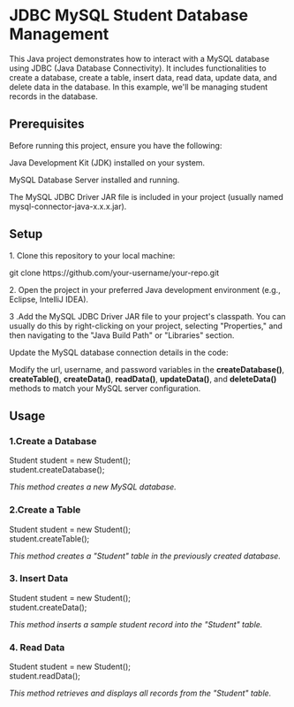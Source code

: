 # 
<h1>JDBC MySQL Student Database Management</h1>
This Java project demonstrates how to interact with a MySQL database using JDBC (Java Database Connectivity). It includes functionalities to create a database, create a table, insert data, read data, update data, and delete data in the database. In this example, we'll be managing student records in the database.
<h2>Prerequisites</h2>
Before running this project, ensure you have the following:

Java Development Kit (JDK) installed on your system.

MySQL Database Server installed and running.

The MySQL JDBC Driver JAR file is included in your project (usually named mysql-connector-java-x.x.x.jar).
<h2>Setup</h2>
1. Clone this repository to your local machine:
<p>git clone https://github.com/your-username/your-repo.git</p>
<p> 2. Open the project in your preferred Java development environment (e.g., Eclipse, IntelliJ IDEA).</p>
<p>3 .Add the MySQL JDBC Driver JAR file to your project's classpath. You can usually do this by right-clicking on your project, selecting "Properties," and then navigating to the "Java Build Path" or "Libraries" section.</p>
<p>Update the MySQL database connection details in the code:

Modify the url, username, and password variables in the <b>createDatabase()</b>, <b>createTable()</b>, <b>createData()</b>, <b>readData()</b>, <b>updateData()</b>, and <b>deleteData()</b> methods to match your MySQL server configuration.</p>
<h2>Usage</h2>
<h3>1.Create a Database</h3>
<p>Student student = new Student();<br>
student.createDatabase();
</p>
<p><i>This method creates a new MySQL database.</i></p>
<h3>2.Create a Table</h3>
<p>Student student = new Student();<br>
student.createTable();
</p>
<p><i>This method creates a "Student" table in the previously created database.</i></p>
<h3>3. Insert Data</h3>
<p>Student student = new Student();<br>
student.createData();
</p>
<p><i>This method inserts a sample student record into the "Student" table.</i></p>
<h3>4. Read Data</h3>
<p>
  Student student = new Student();<br>
student.readData();
</p>
<p><i>This method retrieves and displays all records from the "Student" table.</i></p>
